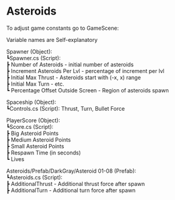 # Asteroids
  
To adjust game constants go to GameScene:  
  
Variable names are Self-explanatory  
  
Spawner (Object):  
┗Spawner.cs (Script):  
  ┣ Number of Asteroids - initial number of asteroids  
  ┣ Increment Asteroids Per Lvl - percentage of increment per lvl  
  ┣ Initial Max Thrust - Asteroids start with (-x, x) range  
  ┣ Initial Max Turn - etc.  
  ┗ Percentage Offset Outside Screen - Region of asteroids spawn  
  
Spaceship (Object):  
┗Controls.cs (Script): Thrust, Turn, Bullet Force  
  
PlayerScore (Object):  
┗Score.cs (Script):  
  ┣ Big Asteroid Points  
  ┣ Medium Asteroid Points  
  ┣ Small Asteroid Points  
  ┣ Respawn Time (in seconds)  
  ┗ Lives  
    
  Asteroids/Prefab/DarkGray/Asteroid 01-08 (Prefab):  
  ┗Asteroids.cs (Script):  
    ┣ AdditionalThrust - Additional thrust force after spawn  
    ┣ AdditionalTurn - Additional turn force after spawn  
